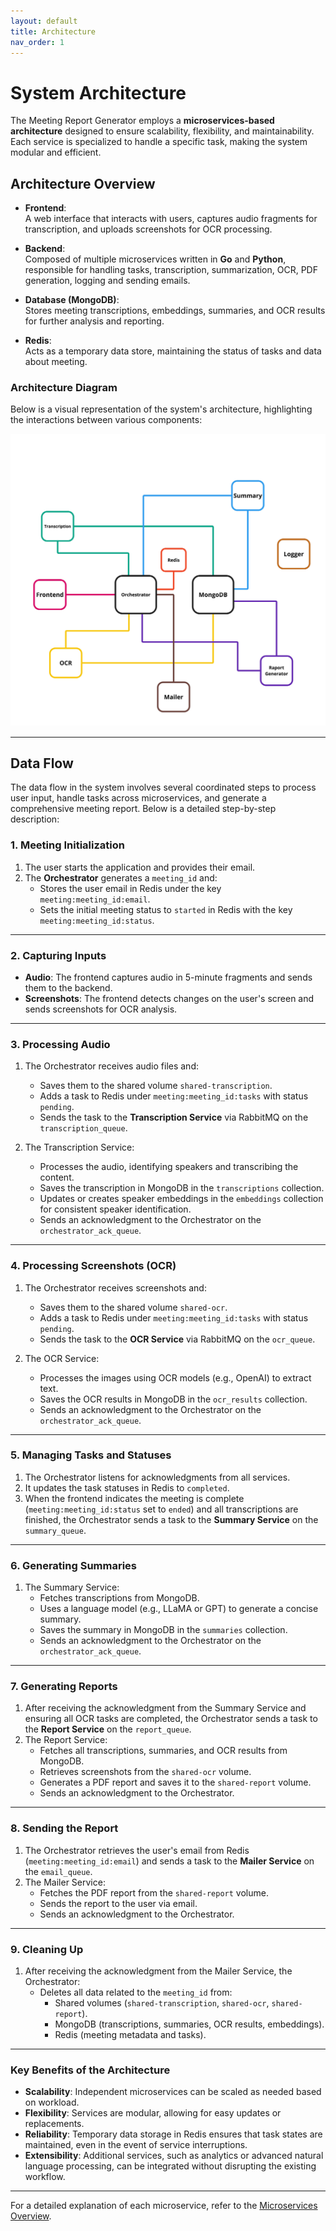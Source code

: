 ```yaml
---
layout: default
title: Architecture
nav_order: 1
---
```


# System Architecture

The Meeting Report Generator employs a **microservices-based architecture** designed to ensure scalability, flexibility, and maintainability. Each service is specialized to handle a specific task, making the system modular and efficient.

## Architecture Overview

- **Frontend**:  
  A web interface that interacts with users, captures audio fragments for transcription, and uploads screenshots for OCR processing.

- **Backend**:  
  Composed of multiple microservices written in **Go** and **Python**, responsible for handling tasks, transcription, summarization, OCR, PDF generation, logging and sending emails.

- **Database (MongoDB)**:  
  Stores meeting transcriptions, embeddings, summaries, and OCR results for further analysis and reporting.

- **Redis**:  
  Acts as a temporary data store, maintaining the status of tasks and data about meeting.

### Architecture Diagram

Below is a visual representation of the system's architecture, highlighting the interactions between various components:

![Architecture Diagram](assets/diagram.jpg)

---

## Data Flow

The data flow in the system involves several coordinated steps to process user input, handle tasks across microservices, and generate a comprehensive meeting report. Below is a detailed step-by-step description:

### 1. Meeting Initialization
1. The user starts the application and provides their email.
2. The **Orchestrator** generates a `meeting_id` and:
   - Stores the user email in Redis under the key `meeting:meeting_id:email`.
   - Sets the initial meeting status to `started` in Redis with the key `meeting:meeting_id:status`.

---

### 2. Capturing Inputs
- **Audio**: The frontend captures audio in 5-minute fragments and sends them to the backend.
- **Screenshots**: The frontend detects changes on the user's screen and sends screenshots for OCR analysis.

---

### 3. Processing Audio
1. The Orchestrator receives audio files and:
   - Saves them to the shared volume `shared-transcription`.
   - Adds a task to Redis under `meeting:meeting_id:tasks` with status `pending`.
   - Sends the task to the **Transcription Service** via RabbitMQ on the `transcription_queue`.

2. The Transcription Service:
   - Processes the audio, identifying speakers and transcribing the content.
   - Saves the transcription in MongoDB in the `transcriptions` collection.
   - Updates or creates speaker embeddings in the `embeddings` collection for consistent speaker identification.
   - Sends an acknowledgment to the Orchestrator on the `orchestrator_ack_queue`.

---

### 4. Processing Screenshots (OCR)
1. The Orchestrator receives screenshots and:
   - Saves them to the shared volume `shared-ocr`.
   - Adds a task to Redis under `meeting:meeting_id:tasks` with status `pending`.
   - Sends the task to the **OCR Service** via RabbitMQ on the `ocr_queue`.

2. The OCR Service:
   - Processes the images using OCR models (e.g., OpenAI) to extract text.
   - Saves the OCR results in MongoDB in the `ocr_results` collection.
   - Sends an acknowledgment to the Orchestrator on the `orchestrator_ack_queue`.

---

### 5. Managing Tasks and Statuses
1. The Orchestrator listens for acknowledgments from all services.
2. It updates the task statuses in Redis to `completed`.
3. When the frontend indicates the meeting is complete (`meeting:meeting_id:status` set to `ended`) and all transcriptions are finished, the Orchestrator sends a task to the **Summary Service** on the `summary_queue`.

---

### 6. Generating Summaries
1. The Summary Service:
   - Fetches transcriptions from MongoDB.
   - Uses a language model (e.g., LLaMA or GPT) to generate a concise summary.
   - Saves the summary in MongoDB in the `summaries` collection.
   - Sends an acknowledgment to the Orchestrator on the `orchestrator_ack_queue`.

---

### 7. Generating Reports
1. After receiving the acknowledgment from the Summary Service and ensuring all OCR tasks are completed, the Orchestrator sends a task to the **Report Service** on the `report_queue`.
2. The Report Service:
   - Fetches all transcriptions, summaries, and OCR results from MongoDB.
   - Retrieves screenshots from the `shared-ocr` volume.
   - Generates a PDF report and saves it to the `shared-report` volume.
   - Sends an acknowledgment to the Orchestrator.

---

### 8. Sending the Report
1. The Orchestrator retrieves the user's email from Redis (`meeting:meeting_id:email`) and sends a task to the **Mailer Service** on the `email_queue`.
2. The Mailer Service:
   - Fetches the PDF report from the `shared-report` volume.
   - Sends the report to the user via email.
   - Sends an acknowledgment to the Orchestrator.

---

### 9. Cleaning Up
1. After receiving the acknowledgment from the Mailer Service, the Orchestrator:
   - Deletes all data related to the `meeting_id` from:
      - Shared volumes (`shared-transcription`, `shared-ocr`, `shared-report`).
      - MongoDB (transcriptions, summaries, OCR results, embeddings).
      - Redis (meeting metadata and tasks).

---

### Key Benefits of the Architecture

- **Scalability**: Independent microservices can be scaled as needed based on workload.
- **Flexibility**: Services are modular, allowing for easy updates or replacements.
- **Reliability**: Temporary data storage in Redis ensures that task states are maintained, even in the event of service interruptions.
- **Extensibility**: Additional services, such as analytics or advanced natural language processing, can be integrated without disrupting the existing workflow.

---

For a detailed explanation of each microservice, refer to the [Microservices Overview](microservices.md).
